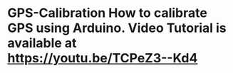 # GPS-Calibration  How to calibrate GPS using Arduino. Video Tutorial is available at https://youtu.be/TCPeZ3--Kd4
